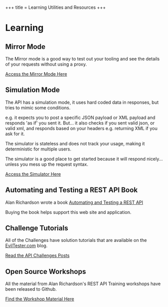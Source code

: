 +++
title = Learning Utilities and Resources
+++

# Learning

## Mirror Mode

The Mirror mode is a good way to test out your tooling and see the details of your requests without using a proxy.

[Access the Mirror Mode Here](/mirror.html)

## Simulation Mode

The API has a simulation mode, it uses hard coded data in responses, but tries to mimic some conditions.

e.g. it expects you to post a specific JSON payload or XML payload and responds 'as if' you sent it. But... it also checks if you sent valid json, or valid xml, and responds based on your headers e.g. returning XML if you ask for it.

The simulator is stateless and does not track your usage, making it deterministic for multiple users.

The simulator is a good place to get started because it will respond nicely... unless you mess up the request syntax.

[Access the Simulator Here](/simulation.html)

## Automating and Testing a REST API Book

Alan Richardson wrote a book [Automating and Testing a REST API](https://www.eviltester.com/page/books/automating-testing-api-casestudy/)

Buying the book helps support this web site and application.

## Challenge Tutorials

All of the Challenges have solution tutorials that are available on the [EvilTester.com](https://eviltester.com) blog.

[Read the API Challenges Posts](https://www.eviltester.com/categories/api-challenges/)

## Open Source Workshops

All the material from Alan Richardson's REST API Training workshops have been released to Github.

[Find the Workshop Material Here](https://www.eviltester.com/post/rest-api-workshops/)